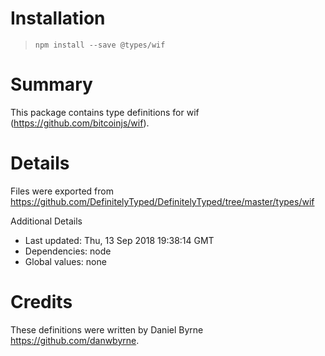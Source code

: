 # Installation
> `npm install --save @types/wif`

# Summary
This package contains type definitions for wif (https://github.com/bitcoinjs/wif).

# Details
Files were exported from https://github.com/DefinitelyTyped/DefinitelyTyped/tree/master/types/wif

Additional Details
 * Last updated: Thu, 13 Sep 2018 19:38:14 GMT
 * Dependencies: node
 * Global values: none

# Credits
These definitions were written by Daniel Byrne <https://github.com/danwbyrne>.
